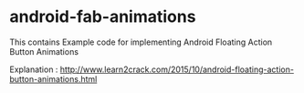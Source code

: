 # android-fab-animations
This contains Example code for implementing Android Floating Action Button Animations

Explanation : http://www.learn2crack.com/2015/10/android-floating-action-button-animations.html
